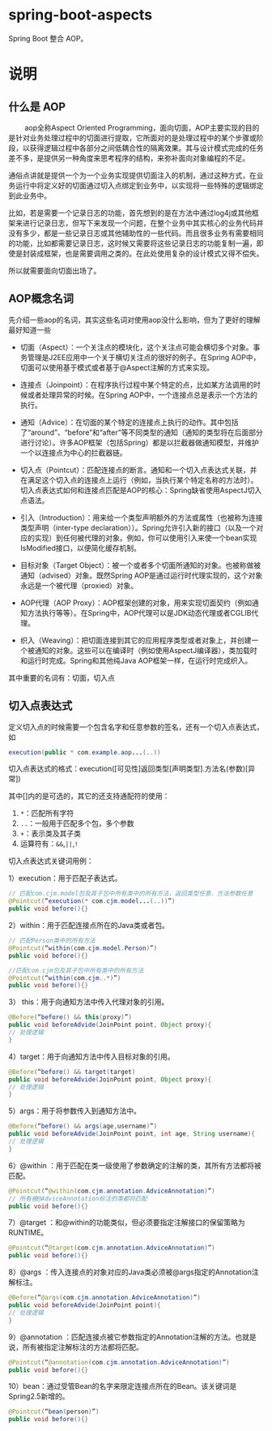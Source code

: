 # spring-boot-aspects

Spring Boot 整合 AOP。

# 说明

## 什么是 AOP
　　
aop全称Aspect Oriented Programming，面向切面，AOP主要实现的目的是针对业务处理过程中的切面进行提取，它所面对的是处理过程中的某个步骤或阶段，以获得逻辑过程中各部分之间低耦合性的隔离效果。其与设计模式完成的任务差不多，是提供另一种角度来思考程序的结构，来弥补面向对象编程的不足。

通俗点讲就是提供一个为一个业务实现提供切面注入的机制，通过这种方式，在业务运行中将定义好的切面通过切入点绑定到业务中，以实现将一些特殊的逻辑绑定到此业务中。

比如，若是需要一个记录日志的功能，首先想到的是在方法中通过log4j或其他框架来进行记录日志，但写下来发现一个问题，在整个业务中其实核心的业务代码并没有多少，都是一些记录日志或其他辅助性的一些代码。而且很多业务有需要相同的功能，比如都需要记录日志，这时候又需要将这些记录日志的功能复制一遍，即使是封装成框架，也是需要调用之类的。在此处使用复杂的设计模式又得不偿失。

所以就需要面向切面出场了。

## AOP概念名词

先介绍一些aop的名词，其实这些名词对使用aop没什么影响，但为了更好的理解最好知道一些
   
* 切面（Aspect）：一个关注点的模块化，这个关注点可能会横切多个对象。事务管理是J2EE应用中一个关于横切关注点的很好的例子。在Spring AOP中，切面可以使用基于模式或者基于@Aspect注解的方式来实现。
   
* 连接点（Joinpoint）：在程序执行过程中某个特定的点，比如某方法调用的时候或者处理异常的时候。在Spring AOP中，一个连接点总是表示一个方法的执行。
   
* 通知（Advice）：在切面的某个特定的连接点上执行的动作。其中包括了“around”、“before”和“after”等不同类型的通知（通知的类型将在后面部分进行讨论）。许多AOP框架（包括Spring）都是以拦截器做通知模型，并维护一个以连接点为中心的拦截器链。
   
* 切入点（Pointcut）：匹配连接点的断言。通知和一个切入点表达式关联，并在满足这个切入点的连接点上运行（例如，当执行某个特定名称的方法时）。切入点表达式如何和连接点匹配是AOP的核心：Spring缺省使用AspectJ切入点语法。
   
* 引入（Introduction）：用来给一个类型声明额外的方法或属性（也被称为连接类型声明（inter-type declaration））。Spring允许引入新的接口（以及一个对应的实现）到任何被代理的对象。例如，你可以使用引入来使一个bean实现IsModified接口，以便简化缓存机制。
   
* 目标对象（Target Object）：被一个或者多个切面所通知的对象。也被称做被通知（advised）对象。既然Spring AOP是通过运行时代理实现的，这个对象永远是一个被代理（proxied）对象。
   
* AOP代理（AOP Proxy）：AOP框架创建的对象，用来实现切面契约（例如通知方法执行等等）。在Spring中，AOP代理可以是JDK动态代理或者CGLIB代理。
   
* 织入（Weaving）：把切面连接到其它的应用程序类型或者对象上，并创建一个被通知的对象。这些可以在编译时（例如使用AspectJ编译器），类加载时和运行时完成。Spring和其他纯Java AOP框架一样，在运行时完成织入。
   
其中重要的名词有：切面，切入点

## 切入点表达式 

定义切入点的时候需要一个包含名字和任意参数的签名，还有一个切入点表达式，如

```java
execution(public * com.example.aop...(..))
```
  
切入点表达式的格式：execution([可见性]返回类型[声明类型].方法名(参数)[异常]) 

其中[]内的是可选的，其它的还支持通配符的使用： 

1. `*`：匹配所有字符 
2. `..`：一般用于匹配多个包，多个参数 
3. `+`：表示类及其子类 
4. 运算符有：`&&`,`||`,`!`
   

切入点表达式关键词用例： 

1）execution：用于匹配子表达式。 

```java
// 匹配com.cjm.model包及其子包中所有类中的所有方法，返回类型任意，方法参数任意 
@Pointcut(“execution(* com.cjm.model...(..))”) 
public void before(){}
```

   
2）within：用于匹配连接点所在的Java类或者包。 

```java
// 匹配Person类中的所有方法 
@Pointcut(“within(com.cjm.model.Person)”) 
public void before(){} 

//匹配com.cjm包及其子包中所有类中的所有方法 
@Pointcut(“within(com.cjm..*)”) 
public void before(){}
```

3） this：用于向通知方法中传入代理对象的引用。 

```java
@Before(“before() && this(proxy)”) 
public void beforeAdvide(JoinPoint point, Object proxy){ 
// 处理逻辑 
}
```
 
4）target：用于向通知方法中传入目标对象的引用。 

```java
@Before(“before() && target(target) 
public void beforeAdvide(JoinPoint point, Object proxy){ 
// 处理逻辑 
}
```

5）args：用于将参数传入到通知方法中。 

```java
@Before(“before() && args(age,username)”) 
public void beforeAdvide(JoinPoint point, int age, String username){ 
// 处理逻辑 
}
```

6）@within ：用于匹配在类一级使用了参数确定的注解的类，其所有方法都将被匹配。 

```java
@Pointcut(“@within(com.cjm.annotation.AdviceAnnotation)”) 
// 所有被@AdviceAnnotation标注的类都将匹配 
public void before(){}
```

7）@target ：和@within的功能类似，但必须要指定注解接口的保留策略为RUNTIME。 

```java
@Pointcut(“@target(com.cjm.annotation.AdviceAnnotation)”) 
public void before(){}
```
   
8）@args ：传入连接点的对象对应的Java类必须被@args指定的Annotation注解标注。 

```java
@Before(“@args(com.cjm.annotation.AdviceAnnotation)”) 
public void beforeAdvide(JoinPoint point){ 
// 处理逻辑 
}
```

9）@annotation ：匹配连接点被它参数指定的Annotation注解的方法。也就是说，所有被指定注解标注的方法都将匹配。 

```java
@Pointcut(“@annotation(com.cjm.annotation.AdviceAnnotation)”) 
public void before(){}
```

10）bean：通过受管Bean的名字来限定连接点所在的Bean。该关键词是Spring2.5新增的。 

```java
@Pointcut(“bean(person)”) 
public void before(){}
```

